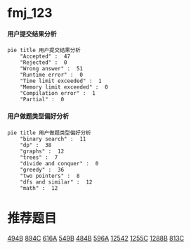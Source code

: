 # fmj_123

<!-- tabs:start -->



#### **用户提交结果分析**

```mermaid
pie title 用户提交结果分析
    "Accepted" :  47
    "Rejected" :  0
    "Wrong answer" :  51
    "Runtime error" :  0
    "Time limit exceeded" :  1
    "Memory limit exceeded" :  0
    "Compilation error" :  1
    "Partial" :  0
```

#### **用户做题类型偏好分析**

```mermaid
pie title 用户做题类型偏好分析
    "binary search" :  11
    "dp" :  38
    "graphs" :  12
    "trees" :  7
    "divide and conquer" :  0
    "greedy" :  36
    "two pointers" :  8
    "dfs and similar" :  12
    "math" :  12
```



<!-- tabs:end -->
# 推荐题目
[494B](https://codeforces.com/contest/494/problem/B)
[894C](https://codeforces.com/contest/894/problem/C)
[616A](https://codeforces.com/contest/616/problem/A)
[549B](https://codeforces.com/contest/549/problem/B)
[484B](https://codeforces.com/contest/484/problem/B)
[596A](https://codeforces.com/contest/596/problem/A)
[12542](https://codeforces.com/contest/1254/problem/2)
[1255C](https://codeforces.com/contest/1255/problem/C)
[1288B](https://codeforces.com/contest/1288/problem/B)
[813C](https://codeforces.com/contest/813/problem/C)

